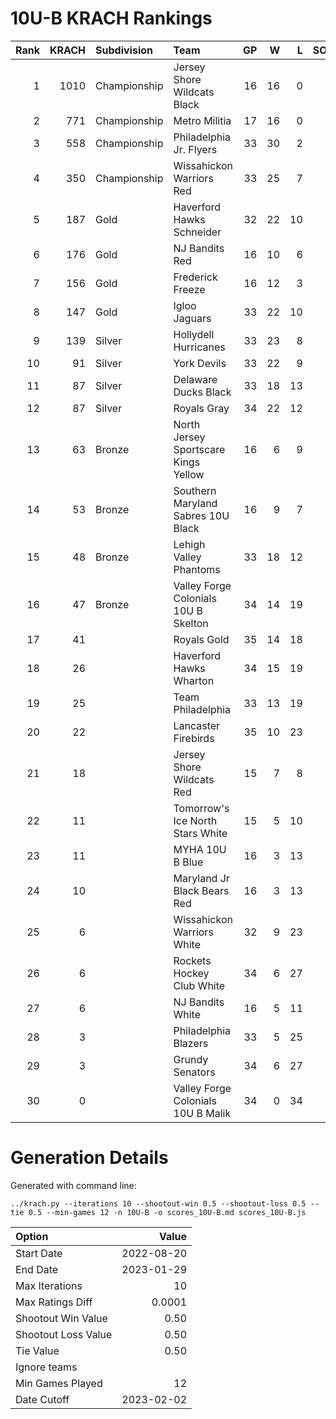 # 10U-B KRACH Rankings
Rank|KRACH|Subdivision|Team|GP|W|L|SOW|SOL|T|SoS
---:|---:|:---|:---|---:|---:|---:|---:|---:|---:|---:
1|1010|Championship|Jersey Shore Wildcats Black|16|16|0|0|0|0|142
2|771|Championship|Metro Militia|17|16|0|1|0|0|103
3|558|Championship|Philadelphia Jr. Flyers|33|30|2|1|0|0|115
4|350|Championship|Wissahickon Warriors Red|33|25|7|0|1|0|298
5|187|Gold|Haverford Hawks Schneider|32|22|10|0|0|0|199
6|176|Gold|NJ Bandits Red|16|10|6|0|0|0|290
7|156|Gold|Frederick Freeze|16|12|3|1|0|0|85
8|147|Gold|Igloo Jaguars|33|22|10|1|0|0|166
9|139|Silver|Hollydell Hurricanes|33|23|8|0|2|0|116
10|91|Silver|York Devils|33|22|9|2|0|0|83
11|87|Silver|Delaware Ducks Black|33|18|13|1|1|0|112
12|87|Silver|Royals Gray|34|22|12|0|0|0|110
13|63|Bronze|North Jersey Sportscare Kings Yellow|16|6|9|1|0|0|254
14|53|Bronze|Southern Maryland Sabres 10U Black|16|9|7|0|0|0|63
15|48|Bronze|Lehigh Valley Phantoms|33|18|12|1|2|0|96
16|47|Bronze|Valley Forge Colonials 10U B Skelton|34|14|19|1|0|0|178
17|41||Royals Gold|35|14|18|0|3|0|165
18|26||Haverford Hawks Wharton|34|15|19|0|0|0|107
19|25||Team Philadelphia|33|13|19|0|1|0|77
20|22||Lancaster Firebirds|35|10|23|1|1|0|128
21|18||Jersey Shore Wildcats Red|15|7|8|0|0|0|43
22|11||Tomorrow's Ice North Stars White|15|5|10|0|0|0|48
23|11||MYHA 10U B Blue|16|3|13|0|0|0|111
24|10||Maryland Jr Black Bears Red|16|3|13|0|0|0|110
25|6||Wissahickon Warriors White|32|9|23|0|0|0|81
26|6||Rockets Hockey Club White|34|6|27|1|0|0|222
27|6||NJ Bandits White|16|5|11|0|0|0|60
28|3||Philadelphia Blazers|33|5|25|1|2|0|128
29|3||Grundy Senators|34|6|27|1|0|0|92
30|0||Valley Forge Colonials 10U B Malik|34|0|34|0|0|0|77
# Generation Details

Generated with command line:
```
../krach.py --iterations 10 --shootout-win 0.5 --shootout-loss 0.5 --tie 0.5 --min-games 12 -n 10U-B -o scores_10U-B.md scores_10U-B.js
```

| Option | Value |
| :----- | ----: |
| Start Date | 2022-08-20 |
| End Date | 2023-01-29 |
| Max Iterations | 10 |
| Max Ratings Diff | 0.0001 |
| Shootout Win Value | 0.50 |
| Shootout Loss Value | 0.50 |
| Tie Value | 0.50 |
| Ignore teams |  |
| Min Games Played | 12 |
| Date Cutoff | 2023-02-02 |

